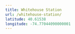 ```yaml
---
title: Whitehouse Station
url: /whitehouse-station/
latitude: 40.61538
longitude: -74.77044090000001
---
```

